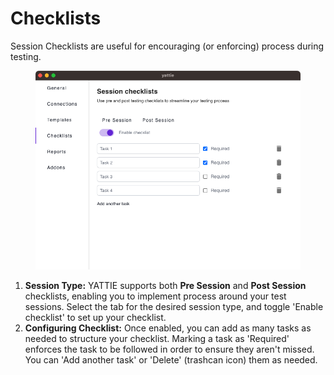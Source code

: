 # Checklists

Session Checklists are useful for encouraging (or enforcing) process during testing.

<figure><img src="../../.gitbook/assets/settings-checklists.png" alt=""><figcaption></figcaption></figure>

1. **Session Type:** YATTIE supports both **Pre Session** and **Post Session** checklists, enabling you to implement process around your test sessions. Select the tab for the desired session type, and toggle 'Enable checklist' to set up your checklist.
2. **Configuring Checklist:** Once enabled, you can add as many tasks as needed to structure your checklist. Marking a task as 'Required' enforces the task to be followed in order to ensure they aren't missed. You can 'Add another task' or 'Delete' (trashcan icon) them as needed.
